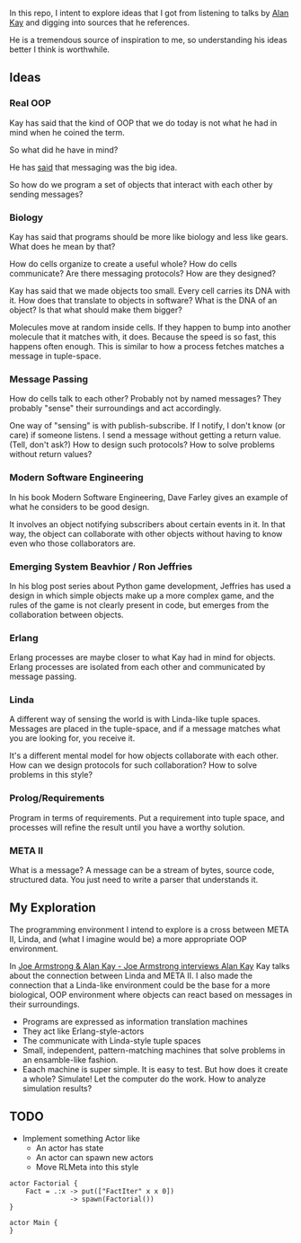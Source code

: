 In this repo, I intent to explore ideas that I got from listening to talks by
[Alan Kay](http://rickardlindberg.me/writing/alan-kay-notes/) and digging into
sources that he references.

He is a tremendous source of inspiration to me, so understanding his ideas
better I think is worthwhile.

## Ideas

### Real OOP

Kay has said that the kind of OOP that we do today is not what he had in mind
when he coined the term.

So what did he have in mind?

He has
[said](http://lists.squeakfoundation.org/pipermail/squeak-dev/1998-October/017019.html) that messaging was the big idea.

So how do we program a set of objects that interact with each other by sending
messages?

### Biology

Kay has said that programs should be more like biology and less like gears.
What does he mean by that?

How do cells organize to create a useful whole? How do cells communicate? Are
there messaging protocols? How are they designed?

Kay has said that we made objects too small. Every cell carries its DNA with
it. How does that translate to objects in software? What is the DNA of an
object? Is that what should make them bigger?

Molecules move at random inside cells. If they happen to bump into another
molecule that it matches with, it does. Because the speed is so fast, this
happens often enough. This is similar to how a process fetches matches a
message in tuple-space.

### Message Passing

How do cells talk to each other? Probably not by named messages? They probably
"sense" their surroundings and act accordingly.

One way of "sensing" is with publish-subscribe. If I notify, I don't know (or
care) if someone listens. I send a message without getting a return value.
(Tell, don't ask?) How to design such protocols? How to solve problems without
return values?

### Modern Software Engineering

In his book Modern Software Engineering, Dave Farley gives an example of what
he considers to be good design.

It involves an object notifying subscribers about certain events in it. In that
way, the object can collaborate with other objects without having to know even
who those collaborators are.

### Emerging System Beavhior / Ron Jeffries

In his blog post series about Python game development, Jeffries has used a
design in which simple objects make up a more complex game, and the rules of
the game is not clearly present in code, but emerges from the collaboration
between objects.

### Erlang

Erlang processes are maybe closer to what Kay had in mind for objects. Erlang
processes are isolated from each other and communicated by message passing.

### Linda

A different way of sensing the world is with Linda-like tuple spaces. Messages
are placed in the tuple-space, and if a message matches what you are looking
for, you receive it.

It's a different mental model for how objects collaborate with each other. How
can we design protocols for such collaboration? How to solve problems in this
style?

### Prolog/Requirements

Program in terms of requirements. Put a requirement into tuple space, and
processes will refine the result until you have a worthy solution.

### META II

What is a message? A message can be a stream of bytes, source code, structured
data. You just need to write a parser that understands it.

## My Exploration

The programming environment I intend to explore is a cross between META II,
Linda, and (what I imagine would be) a more appropriate OOP environment.

In [Joe Armstrong & Alan Kay - Joe Armstrong interviews Alan
Kay](https://www.youtube.com/watch?v=fhOHn9TClXY) Kay talks about the
connection between Linda and META II. I also made the connection that a
Linda-like environment could be the base for a more biological, OOP environment
where objects can react based on messages in their surroundings.

* Programs are expressed as information translation machines
* They act like Erlang-style-actors
* The communicate with Linda-style tuple spaces
* Small, independent, pattern-matching machines that solve problems in an
  ensamble-like fashion.
* Eaach machine is super simple. It is easy to test. But how does it create a
  whole? Simulate! Let the computer do the work. How to analyze simulation
  results?

## TODO

* Implement something Actor like
    * An actor has state
    * An actor can spawn new actors
    * Move RLMeta into this style

```
actor Factorial {
    Fact = .:x -> put(["FactIter" x x 0])
               -> spawn(Factorial())
}

actor Main {
}
```
